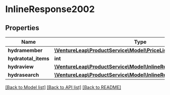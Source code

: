# InlineResponse2002

## Properties
Name | Type | Description | Notes
------------ | ------------- | ------------- | -------------
**hydramember** | [**\VentureLeap\ProductService\Model\PriceListJsonldPriceListRead[]**](PriceListJsonldPriceListRead.md) |  | 
**hydratotal_items** | **int** |  | [optional] 
**hydraview** | [**\VentureLeap\ProductService\Model\InlineResponse200Hydraview**](InlineResponse200Hydraview.md) |  | [optional] 
**hydrasearch** | [**\VentureLeap\ProductService\Model\InlineResponse200Hydrasearch**](InlineResponse200Hydrasearch.md) |  | [optional] 

[[Back to Model list]](../../README.md#documentation-for-models) [[Back to API list]](../../README.md#documentation-for-api-endpoints) [[Back to README]](../../README.md)

